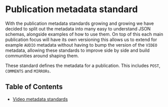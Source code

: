 # Publication metadata standard

With the publication metadata standards growing and growing we have decided to split out the metadata into many easy to understand JSON schemas, alongside examples of how to use them. On top of this each main publication focus will have its own versioning this allows us to extend for example `AUDIO` metadata without having to bump the version of the `VIDEO` metadata, allowing these standards to improve side by side and build communities around shaping them.

These standard defines the metadata for a publication. This includes `POST`, `COMMENTS` and `MIRRORs`.

## Table of Contents

- [Video metadata standards](./video/README.md)

